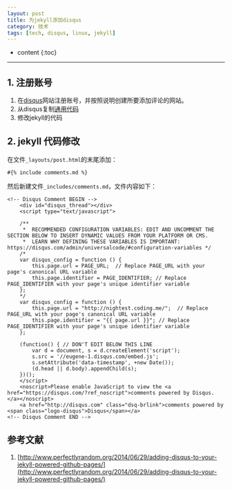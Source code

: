 ```yaml
---
layout: post
title: 为jekyll添加disqus
category: 技术
tags: [tech, disqus, linux, jekyll]
---
```


* content
{:toc}

---------

## 1. 注册账号

 1. 在[disqus](https://disqus.com/)网站注册账号，并按照说明创建所要添加评论的网站。
 2. 从disqus复制[通用代码](https://disqus.com/admin/universalcode/)
 3. 修改jekyll的代码

## 2. jekyll 代码修改

在文件`_layouts/post.html`的末尾添加：

```
#{% include comments.md %}
```

然后新建文件`_includes/comments.md`，文件内容如下：

```
<!-- Disqus Comment BEGIN -->
    <div id="disqus_thread"></div>
    <script type="text/javascript">

    /**
     *  RECOMMENDED CONFIGURATION VARIABLES: EDIT AND UNCOMMENT THE SECTION BELOW TO INSERT DYNAMIC VALUES FROM YOUR PLATFORM OR CMS.
     *  LEARN WHY DEFINING THESE VARIABLES IS IMPORTANT: https://disqus.com/admin/universalcode/#configuration-variables */
    /*
    var disqus_config = function () {
        this.page.url = PAGE_URL;  // Replace PAGE_URL with your page's canonical URL variable
        this.page.identifier = PAGE_IDENTIFIER; // Replace PAGE_IDENTIFIER with your page's unique identifier variable
    };
    */
    var disqus_config = function () {
        this.page.url = "http://nightest.coding.me/";  // Replace PAGE_URL with your page's canonical URL variable
        this.page.identifier = "{{ page.url }}"; // Replace PAGE_IDENTIFIER with your page's unique identifier variable
    };

    (function() { // DON'T EDIT BELOW THIS LINE
        var d = document, s = d.createElement('script');
        s.src = '//eugene-1.disqus.com/embed.js';
        s.setAttribute('data-timestamp', +new Date());
        (d.head || d.body).appendChild(s);
    })();
    </script>
    <noscript>Please enable JavaScript to view the <a href="https://disqus.com/?ref_noscript">comments powered by Disqus.</a></noscript>
    <a href="http://disqus.com" class="dsq-brlink">comments powered by <span class="logo-disqus">Disqus</span></a>
<!-- Disqus Comment END -->

```

## 参考文献
 1. [http://www.perfectlyrandom.org/2014/06/29/adding-disqus-to-your-jekyll-powered-github-pages/](http://www.perfectlyrandom.org/2014/06/29/adding-disqus-to-your-jekyll-powered-github-pages/)

